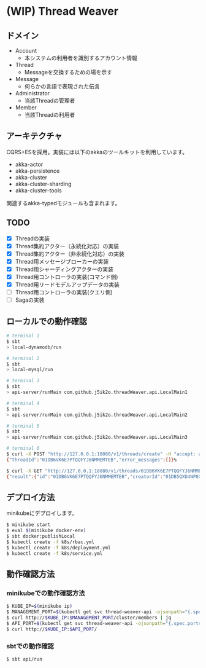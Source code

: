 
# (WIP) Thread Weaver

## ドメイン

- Account
    - 本システムの利用者を識別するアカウント情報
- Thread
    - Messageを交換するための場を示す
- Message
    - 何らかの言語で表現された伝言
- Administrator
    - 当該Threadの管理者
- Member
    - 当該Threadの利用者

## アーキテクチャ

CQRS+ESを採用。実装には以下のakkaのツールキットを利用しています。

- akka-actor
- akka-persistence
- akka-cluster
- akka-cluster-sharding
- akka-cluster-tools

関連するakka-typedモジュールも含まれます。

## TODO

- [x] Threadの実装
- [x] Thread集約アクター（永続化対応）の実装
- [x] Thread集約アクター（非永続化対応）の実装
- [x] Thread用メッセージブローカーの実装
- [x] Thread用シャーディングアクターの実装
- [x] Thread用コントローラの実装(コマンド側)
- [x] Thread用リードモデルアップデータの実装
- [ ] Thread用コントローラの実装(クエリ側)
- [ ] Sagaの実装

## ローカルでの動作確認

```sh
# terminal 1
$ sbt
> local-dynamodb/run
```

```sh
# terminal 2
$ sbt
> local-mysql/run
```

```sh
# terminal 3
$ sbt
> api-server/runMain com.github.j5ik2o.threadWeaver.api.LocalMain1
```

```sh
# terminal 4
$ sbt
> api-server/runMain com.github.j5ik2o.threadWeaver.api.LocalMain2
```

```sh
# terminal 5
$ sbt
> api-server/runMain com.github.j5ik2o.threadWeaver.api.LocalMain3
```

```sh
# terminal 6
$ curl -X POST "http://127.0.0.1:18080/v1/threads/create" -H "accept: application/json" -H "Content-Type: application/json" -d "{\"accountId\":\"01DB5QXD4NP0XQTV92K42B3XBF\",\"title\":\"string\",\"remarks\":\"string\",\"administratorIds\":[\"01DB5QXD4NP0XQTV92K42B3XBF\"],\"memberIds\":[\"01DB5QXD4NP0XQTV92K42B3XBF\"],\"createAt\":10000}"
{"threadId":"01DB6VK6E7PTQQFYJ6NMMEMTEB","error_messages":[]}%

$ curl -X GET "http://127.0.0.1:18080/v1/threads/01DB6VK6E7PTQQFYJ6NMMEMTEB?account_id=01DB5QXD4NP0XQTV92K42B3XBF" -H "accept: application/json"
{"result":{"id":"01DB6VK6E7PTQQFYJ6NMMEMTEB","creatorId":"01DB5QXD4NP0XQTV92K42B3XBF","parentThreadId":null,"title":"string","remarks":"string","createdAt":10000,"updatedAt":10000},"error_messages":[]}%
```

## デプロイ方法

minikubeにデプロイします。

```sh
$ minikube start
$ eval $(minikube docker-env)
$ sbt docker:publishLocal
$ kubectl create -f k8s/rbac.yml
$ kubectl create -f k8s/deployment.yml
$ kubectl create -f k8s/service.yml
```

## 動作確認方法

### minikubeでの動作確認方法

```sh
$ KUBE_IP=$(minikube ip)
$ MANAGEMENT_PORT=$(kubectl get svc thread-weaver-api -ojsonpath="{.spec.ports[?(@.name==\"management\")].nodePort}")
$ curl http://$KUBE_IP:$MANAGEMENT_PORT/cluster/members | jq
$ API_PORT=$(kubectl get svc thread-weaver-api -ojsonpath="{.spec.ports[?(@.name==\"api\")].nodePort}")
$ curl http://$KUBE_IP:$API_PORT/
```

### sbtでの動作確認

```sh
$ sbt api/run
```
